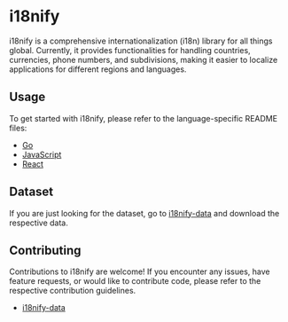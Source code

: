 # i18nify

i18nify is a comprehensive internationalization (i18n) library for all things global. 
Currently, it provides functionalities for handling countries, currencies, phone numbers, and subdivisions, making it easier to localize applications for different regions and languages.

## Usage

To get started with i18nify, please refer to the language-specific README files:

- [Go](./packages/i18nify-go/readme.md)
- [JavaScript](./packages/i18nify-js/README.md)
- [React](./packages/i18nify-react/README.md)

## Dataset

If you are just looking for the dataset, go to [i18nify-data](i18nify-data) and download the respective data.

## Contributing

Contributions to i18nify are welcome! If you encounter any issues, have feature requests, or would like to contribute code, please refer to the respective contribution guidelines.

- [i18nify-data](i18nify-data/contribution-guidelines.md)
